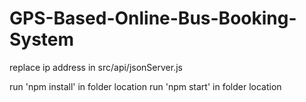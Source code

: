 # GPS-Based-Online-Bus-Booking-System

replace ip  address in src/api/jsonServer.js

run 'npm install' in folder location
 run 'npm start' in folder location
